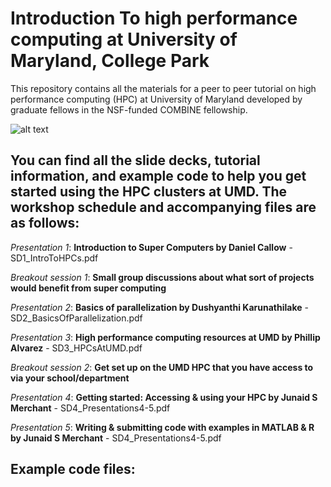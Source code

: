 # Introduction To high performance computing at University of Maryland, College Park

This repository contains all the materials for a peer to peer tutorial on high performance computing (HPC) at University of Maryland developed by graduate fellows in the NSF-funded COMBINE fellowship.

![alt text](https://github.com/UMD-COMBINE/IntroToHPCs/blob/main/AdvertisementImage.png)

## You can find all the slide decks, tutorial information, and example code to help you get started using the HPC clusters at UMD. The workshop schedule and accompanying files are as follows: 

*Presentation 1*: **Introduction to Super Computers by Daniel Callow** - SD1_IntroToHPCs.pdf

*Breakout session 1*: **Small group discussions about what sort of projects would benefit from super computing**

*Presentation 2*: **Basics of parallelization by Dushyanthi Karunathilake** - SD2_BasicsOfParallelization.pdf

*Presentation 3*: **High performance computing resources at UMD by Phillip Alvarez** - SD3_HPCsAtUMD.pdf

*Breakout session 2*: **Get set up on the UMD HPC that you have access to via your school/department**

*Presentation 4*: **Getting started: Accessing & using your HPC by Junaid S Merchant** - SD4_Presentations4-5.pdf

*Presentation 5*: **Writing & submitting code with examples in MATLAB & R by Junaid S Merchant** - SD4_Presentations4-5.pdf

## Example code files: 

